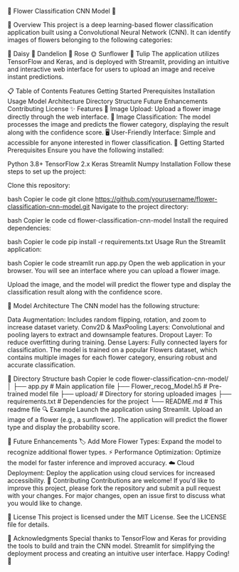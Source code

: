 🌼 Flower Classification CNN Model 🌻

🌟 Overview
This project is a deep learning-based flower classification application built using a Convolutional Neural Network (CNN). It can identify images of flowers belonging to the following categories:

🌼 Daisy
🌻 Dandelion
🌹 Rose
🌞 Sunflower
🌷 Tulip
The application utilizes TensorFlow and Keras, and is deployed with Streamlit, providing an intuitive and interactive web interface for users to upload an image and receive instant predictions.

📋 Table of Contents
Features
Getting Started
Prerequisites
Installation
Usage
Model Architecture
Directory Structure
Future Enhancements
Contributing
License
✨ Features
📁 Image Upload: Upload a flower image directly through the web interface.
🌼 Image Classification: The model processes the image and predicts the flower category, displaying the result along with the confidence score.
🖥️ User-Friendly Interface: Simple and accessible for anyone interested in flower classification.
🚀 Getting Started
Prerequisites
Ensure you have the following installed:

Python 3.8+
TensorFlow 2.x
Keras
Streamlit
Numpy
Installation
Follow these steps to set up the project:

Clone this repository:

bash
Copier le code
git clone https://github.com/yourusername/flower-classification-cnn-model.git
Navigate to the project directory:

bash
Copier le code
cd flower-classification-cnn-model
Install the required dependencies:

bash
Copier le code
pip install -r requirements.txt
Usage
Run the Streamlit application:

bash
Copier le code
streamlit run app.py
Open the web application in your browser. You will see an interface where you can upload a flower image.

Upload the image, and the model will predict the flower type and display the classification result along with the confidence score.

🧠 Model Architecture
The CNN model has the following structure:

Data Augmentation: Includes random flipping, rotation, and zoom to increase dataset variety.
Conv2D & MaxPooling Layers: Convolutional and pooling layers to extract and downsample features.
Dropout Layer: To reduce overfitting during training.
Dense Layers: Fully connected layers for classification.
The model is trained on a popular Flowers dataset, which contains multiple images for each flower category, ensuring robust and accurate classification.

📁 Directory Structure
bash
Copier le code
flower-classification-cnn-model/
│
├── app.py                 # Main application file
├── Flower_recog_Model.h5  # Pre-trained model file
├── upload/                # Directory for storing uploaded images
├── requirements.txt       # Dependencies for the project
└── README.md              # This readme file
🔍 Example
Launch the application using Streamlit.
Upload an image of a flower (e.g., a sunflower).
The application will predict the flower type and display the probability score.

🌱 Future Enhancements
🏷️ Add More Flower Types: Expand the model to recognize additional flower types.
⚡ Performance Optimization: Optimize the model for faster inference and improved accuracy.
☁️ Cloud Deployment: Deploy the application using cloud services for increased accessibility.
🤝 Contributing
Contributions are welcome! If you'd like to improve this project, please fork the repository and submit a pull request with your changes. For major changes, open an issue first to discuss what you would like to change.

📜 License
This project is licensed under the MIT License. See the LICENSE file for details.

🙏 Acknowledgments
Special thanks to TensorFlow and Keras for providing the tools to build and train the CNN model.
Streamlit for simplifying the deployment process and creating an intuitive user interface.
Happy Coding! 🌼
